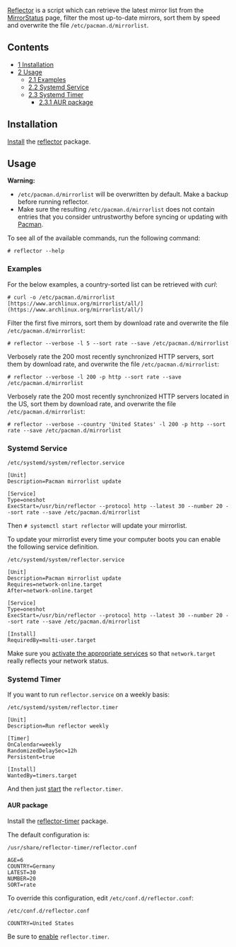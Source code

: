 [Reflector](http://xyne.archlinux.ca/projects/reflector/) is a script which can retrieve the latest mirror list from the [MirrorStatus](https://www.archlinux.org/mirrors/status/) page, filter the most up-to-date mirrors, sort them by speed and overwrite the file `/etc/pacman.d/mirrorlist`.

## Contents

*   [1 Installation](#Installation)
*   [2 Usage](#Usage)
    *   [2.1 Examples](#Examples)
    *   [2.2 Systemd Service](#Systemd_Service)
    *   [2.3 Systemd Timer](#Systemd_Timer)
        *   [2.3.1 AUR package](#AUR_package)

## Installation

[Install](/index.php/Install "Install") the [reflector](https://www.archlinux.org/packages/?name=reflector) package.

## Usage

**Warning:**

*   `/etc/pacman.d/mirrorlist` will be overwritten by default. Make a backup before running reflector.
*   Make sure the resulting `/etc/pacman.d/mirrorlist` does not contain entries that you consider untrustworthy before syncing or updating with [Pacman](/index.php/Pacman "Pacman").

To see all of the available commands, run the following command:

```
# reflector --help

```

### Examples

For the below examples, a country-sorted list can be retrieved with *curl*:

```
# curl -o /etc/pacman.d/mirrorlist [https://www.archlinux.org/mirrorlist/all/](https://www.archlinux.org/mirrorlist/all/)

```

Filter the first five mirrors, sort them by download rate and overwrite the file `/etc/pacman.d/mirrorlist`:

```
# reflector --verbose -l 5 --sort rate --save /etc/pacman.d/mirrorlist

```

Verbosely rate the 200 most recently synchronized HTTP servers, sort them by download rate, and overwrite the file `/etc/pacman.d/mirrorlist`:

```
# reflector --verbose -l 200 -p http --sort rate --save /etc/pacman.d/mirrorlist

```

Verbosely rate the 200 most recently synchronized HTTP servers located in the US, sort them by download rate, and overwrite the file `/etc/pacman.d/mirrorlist`:

```
# reflector --verbose --country 'United States' -l 200 -p http --sort rate --save /etc/pacman.d/mirrorlist

```

### Systemd Service

 `/etc/systemd/system/reflector.service` 
```
[Unit]
Description=Pacman mirrorlist update

[Service]
Type=oneshot
ExecStart=/usr/bin/reflector --protocol http --latest 30 --number 20 --sort rate --save /etc/pacman.d/mirrorlist

```

Then `# systemctl start reflector` will update your mirrorlist.

To update your mirrorlist every time your computer boots you can enable the following service definition.

 `/etc/systemd/system/reflector.service` 
```
[Unit]
Description=Pacman mirrorlist update
Requires=network-online.target
After=network-online.target

[Service]
Type=oneshot
ExecStart=/usr/bin/reflector --protocol http --latest 30 --number 20 --sort rate --save /etc/pacman.d/mirrorlist

[Install]
RequiredBy=multi-user.target

```

Make sure you [activate the appropriate services](http://www.freedesktop.org/wiki/Software/systemd/NetworkTarget/) so that `network.target` really reflects your network status.

### Systemd Timer

If you want to run `reflector.service` on a weekly basis:

 `/etc/systemd/system/reflector.timer` 
```
[Unit]
Description=Run reflector weekly

[Timer]
OnCalendar=weekly
RandomizedDelaySec=12h
Persistent=true

[Install]
WantedBy=timers.target

```

And then just [start](/index.php/Start "Start") the `reflector.timer`.

#### AUR package

Install the [reflector-timer](https://aur.archlinux.org/packages/reflector-timer/) package.

The default configuration is:

 `/usr/share/reflector-timer/reflector.conf` 
```
AGE=6
COUNTRY=Germany
LATEST=30
NUMBER=20
SORT=rate

```

To override this configuration, edit `/etc/conf.d/reflector.conf`:

 `/etc/conf.d/reflector.conf` 
```
COUNTRY=United States

```

Be sure to [enable](/index.php/Enable "Enable") `reflector.timer`.